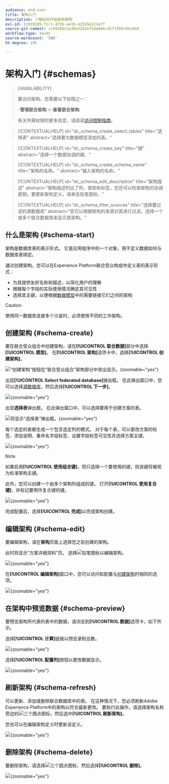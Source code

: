 ```yaml
---
audience: end-user
title: 架构入门
description: 了解如何开始使用架构
exl-id: 2c939185-f1c1-4f2b-ae1b-e2539e121eff
source-git-commit: cc692662aa30e3263ef2da68ecd571f09c8dc6b8
workflow-type: tm+mt
source-wordcount: '586'
ht-degree: 19%

---
```


# 架构入门 {#schemas}

>[!AVAILABILITY]
>
>要访问架构，您需要以下权限之一：
>
>-**管理联合架构**
>&#x200B;>-**查看联合架构**
>
>有关所需权限的更多信息，请阅读[访问控制指南](/help/governance-privacy-security/access-control.md)。

>[!CONTEXTUALHELP]
>id="dc_schema_create_select_tables"
>title="选择表"
>abstract="选择要为数据模型添加的表。"

>[!CONTEXTUALHELP]
>id="dc_schema_create_key"
>title="键"
>abstract="选择一个数据协调的键。"

>[!CONTEXTUALHELP]
>id="dc_schema_create_schema_name"
>title="架构的名称。"
>abstract="输入架构的名称。"

>[!CONTEXTUALHELP]
>id="dc_schema_edit_description"
>title="架构描述"
>abstract="架构描述列出了列、类型和标签。您还可以检查架构的协调密钥。要更新架构定义，请单击铅笔图标。"

>[!CONTEXTUALHELP]
>id="dc_schema_filter_sources"
>title="选择要过滤的源数据库"
>abstract="您可以根据架构的来源对其进行过滤。选择一个或多个联合数据库来显示其架构。"

## 什么是架构 {#schema-start}

架构是数据库表的表示形式。 它是应用程序中的一个对象，用于定义数据如何与数据库表绑定。

通过创建架构，您可以在Experience Platform联合受众构成中定义表的表示形式：

* 为其提供友好名称和描述，以简化用户的理解
* 根据每个字段的实际使用情况确定其可见性
* 选择其主键，以便根据[数据模型](../data-management/gs-models.md#data-model-start)中的需要链接它们之间的架构

>[!CAUTION]
>
>使用同一数据库连接多个沙盒时，必须使用不同的工作架构。

## 创建架构 {#schema-create}

要在联合受众组合中创建架构，请在&#x200B;**[!UICONTROL 联合数据]**&#x200B;部分中选择&#x200B;**[!UICONTROL 模型]**。 在&#x200B;**[!UICONTROL 架构]**&#x200B;选项卡中，选择&#x200B;**[!UICONTROL 创建架构]**。

![“创建架构”按钮在“联合受众组合”架构部分中突出显示。](assets/schema_create.png){zoomable="yes"}

出现&#x200B;**[!UICONTROL Select federated database]**&#x200B;弹出框。 在此弹出窗口中，您可以选择[源数据库](/help/connections/home.md)，然后选择&#x200B;**[!UICONTROL 下一步]**。


![](assets/schema_tables.png){zoomable="yes"}

出现&#x200B;**选择表**&#x200B;弹出框。 在此弹出窗口中，可以选择要用于创建方案的表。

![将显示“选择表”弹出框。](assets/select-table.png){zoomable="yes"}

每个选定的表都生成一个包含选定列的模式。 对于每个表，可以更改方案的标签、添加说明、重命名字段标签、设置字段标签可见性并选择方案主键。

![](assets/schema-fields.png){zoomable="yes"}

>[!NOTE]
>
>如果启用&#x200B;**[!UICONTROL 使用组合键]**，但只选择一个要使用的键，则该键将被视为标准架构主键。

此外，您可以创建一个由多个架构列组成的键。 打开&#x200B;**[!UICONTROL 使用复合键]**，并标记要用作复合键的键。

![](assets/composite-key.png){zoomable="yes"}

完成配置后，选择&#x200B;**[!UICONTROL 完成]**&#x200B;以完成架构创建。

## 编辑架构 {#schema-edit}

要编辑架构，请在&#x200B;**架构**&#x200B;页面上选择您之前创建的架构。

此时将显示“方案详细资料”页。 选择![铅笔图标](/help/assets/icons/edit.png)以编辑架构。

![](assets/schema_edit.png){zoomable="yes"}

在&#x200B;**[!UICONTROL 编辑架构]**&#x200B;窗口中，您可以访问和配置与[创建架构](#schema-create)时相同的选项。

![](assets/schema_edit_orders.png){zoomable="yes"}

## 在架构中预览数据 {#schema-preview}

要预览架构所代表的表中的数据，请浏览到&#x200B;**[!UICONTROL 数据]**&#x200B;选项卡，如下所示。

选择&#x200B;**[!UICONTROL 计算]**&#x200B;链接以预览录制总数。

![](assets/schema_data.png){zoomable="yes"}

选择&#x200B;**[!UICONTROL 配置列]**&#x200B;按钮以更改数据显示。

![](assets/schema_columns.png){zoomable="yes"}

## 刷新架构 {#schema-refresh}

可以更新、添加或删除联合数据库中的表。 在这种情况下，您必须刷新Adobe Experience Platform中的架构以符合最新更改。 要执行此操作，请选择架构名称旁边的![三个圆点图标](/help/assets/icons/more.png)，然后选中&#x200B;**[!UICONTROL 刷新架构]**。

您也可以在编辑架构定义时更新该定义。

![](assets/schema_refresh.png){zoomable="yes"}

## 删除架构 {#schema-delete}

要删除架构，请选择![三个圆点图标](/help/assets/icons/more.png)，然后选择&#x200B;**[!UICONTROL 删除]**。

![](assets/schema_delete.png){zoomable="yes"}
